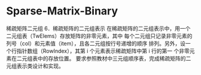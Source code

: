 # Sparse-Matrix-Binary
稀疏矩阵二元组
6．稀疏矩阵的二元组表示 
在稀疏矩阵的二元组表示中，用一个二元组表（TwElems）存放矩阵的非零元素，其中
每个二元组只记录非零元素的列号（col）和元素值（item），且各二元组按行号递增的顺序
排列。另外，设一个行指针数组（RowIndex），其第 i 个元素表示稀疏矩阵中第 i 行的第一
个非零元素在二元组表中的存放位置。
要求参照教材中三元组顺序表，完成稀疏矩阵的二元组表示类设计和实现。
